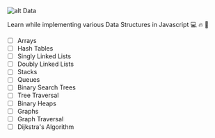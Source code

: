 ![alt Data](http://20tvni1sjxyh352kld2lslvc.wpengine.netdna-cdn.com/wp-content/uploads/2018/04/data-structure.png)

Learn while implementing various Data Structures in Javascript 💻 🔥 🌲

- [ ] Arrays
- [ ] Hash Tables 
- [ ] Singly Linked Lists
- [ ] Doubly Linked Lists
- [ ] Stacks
- [ ] Queues
- [ ] Binary Search Trees
- [ ] Tree Traversal
- [ ] Binary Heaps
- [ ] Graphs
- [ ] Graph Traversal
- [ ] Dijkstra's Algorithm
